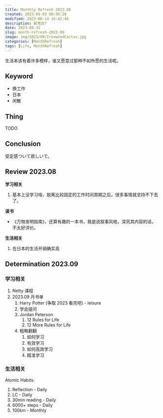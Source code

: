 ```yaml
---
title: Monthly Refresh 2023.08
created: 2023-05-03 00:36:20
modified: 2023-08-14 16:42:46
description: 新常态?
date: 2023-08-31
slug: month-refresh-2023-08
image: img/2023/08/IronwoodCactus.jpg
categories: [MonthRefresh]
tags: [Life, MonthRefresh]
---
```


生活本该有着许多模样，谁又愿意过那种不如所愿的生活呢。

## Keyword

- 换工作
- 日本
- 闲散

## Thing

TODO

## Conclusion

安定感ついて欲しいで。

## Review 2023.08

**学习相关**

1. 基本上没学习啥，脱离比较固定的工作时间周期之后，很多事情就坚持不下去了。

**读书**

- 《万物发明指南》，还算有趣的一本书，我是说叙事风格，深究其内容的话，不太好评价。

**生活相关**

1. 在日本的生活开销确实高

## Determination 2023.09

### 学习相关

1. Netty 课程
2. 2023.09 月书单
   1. Harry Potter (争取 2023 看完吧) - leisure
   2. 学会提问
   3. Jordan Peterson
      1. 12 Rules for Life
      2. 12 More Rules for Life
   4. 粗略翻翻
      1. 如何学习
      2. 有效学习
      3. 如何高效学习
      4. 精准学习

### 生活相关

Atomic Habits:

1. Reflection - Daily
2. LC - Daily
3. 30min reading - Daily
4. 6000+ steps - Daily
5. 100km - Monthly
